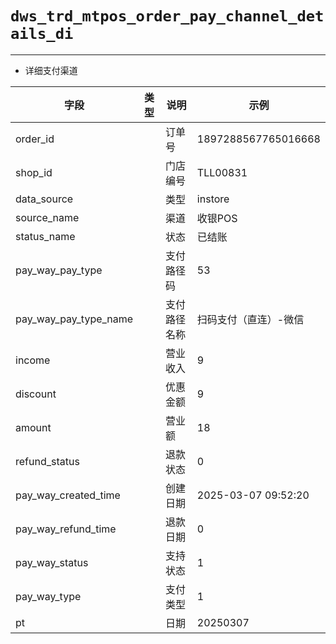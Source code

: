 # `dws_trd_mtpos_order_pay_channel_details_di`

---

- 详细支付渠道


| 字段                  | 类型 | 说明         | 示例                  |
| --------------------- | ---- | ------------ | --------------------- |
| order_id              |      | 订单号       | 1897288567765016668   |
| shop_id               |      | 门店编号     | TLL00831              |
| data_source           |      | 类型         | instore               |
| source_name           |      | 渠道         | 收银POS               |
| status_name           |      | 状态         | 已结账                |
| pay_way_pay_type      |      | 支付路径码   | 53                    |
| pay_way_pay_type_name |      | 支付路径名称 | 扫码支付（直连）-微信 |
| income                |      | 营业收入     | 9                     |
| discount              |      | 优惠金额     | 9                     |
| amount                |      | 营业额       | 18                    |
| refund_status         |      | 退款状态     | 0                     |
| pay_way_created_time  |      | 创建日期     | 2025-03-07 09:52:20   |
| pay_way_refund_time   |      | 退款日期     | 0                     |
| pay_way_status        |      | 支持状态     | 1                     |
| pay_way_type          |      | 支付类型     | 1                     |
| pt                    |      | 日期         | 20250307              |

